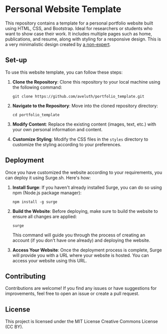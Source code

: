 # Personal Website Template

This repository contains a template for a personal portfolio website built using HTML, CSS, and Bootstrap. Ideal for researchers or students who want to show case their work. It includes multiple pages such as home, publications, and resume, along with styling for a responsive design. This is a very minimalistic design created by [a non-expert](www.aveluth.de). 

## Set-up

To use this website template, you can follow these steps:

1. **Clone the Repository**: Clone this repository to your local machine using the following command:
   ```
   git clone https://github.com/aveluth/portfolio_template.git
   ```

2. **Navigate to the Repository**: Move into the cloned repository directory:
   ```
   cd portfolio_template
   ```

3. **Modify Content**: Replace the existing content (images, text, etc.) with your own personal information and content.

4. **Customize Styling**: Modify the CSS files in the `styles` directory to customize the styling according to your preferences.

## Deployment

Once you have customized the website according to your requirements, you can deploy it using Surge.sh. Here's how:

1. **Install Surge**: If you haven't already installed Surge, you can do so using npm (Node.js package manager):
   ```
   npm install -g surge
   ```

2. **Build the Website**: Before deploying, make sure to build the website to ensure all changes are applied:
   ```
   surge
   ```

   This command will guide you through the process of creating an account (if you don't have one already) and deploying the website.

3. **Access Your Website**: Once the deployment process is complete, Surge will provide you with a URL where your website is hosted. You can access your website using this URL.

## Contributing

Contributions are welcome! If you find any issues or have suggestions for improvements, feel free to open an issue or create a pull request.

## License

This project is licensed under the MIT License Creative Commons License (CC BY).
